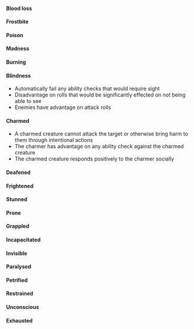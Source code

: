 #### Blood loss

#### Frostbite

#### Poison

#### Madness

#### Burning

#### Blindness
- Automatically fail any ability checks that would require sight
- Disadvantage on rolls that would be significantly effected on not being able to see
- Enemies have advantage on attack rolls

#### Charmed
- A charmed creature cannot attack the target or otherwise bring harm to them through intentional actions
- The charmer has advantage on any ability check against the charmed creature
- The charmed creature responds positively to the charmer socially 
#### Deafened

#### Frightened

#### Stunned

#### Prone

#### Grappled 

#### Incapacitated

#### Invisible

#### Paralysed

#### Petrified

#### Restrained

#### Unconscious

#### Exhausted
